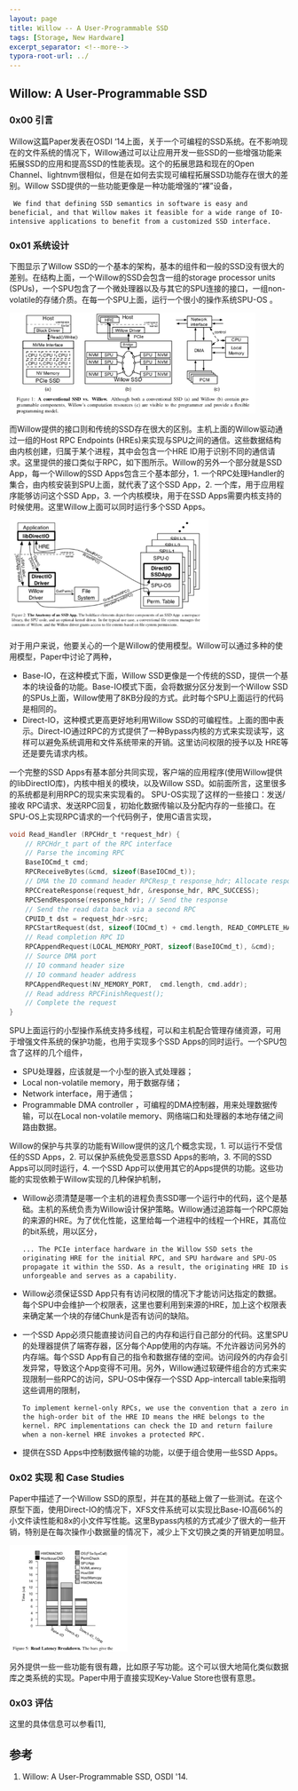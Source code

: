 ```yaml
---
layout: page
title: Willow -- A User-Programmable SSD
tags: [Storage, New Hardware]
excerpt_separator: <!--more-->
typora-root-url: ../
---
```


## Willow: A User-Programmable SSD

### 0x00 引言

  Willow这篇Paper发表在OSDI ‘14上面，关于一个可编程的SSD系统。在不影响现在的文件系统的情况下，Willow通过可以让应用开发一些SSD的一些增强功能来拓展SSD的应用和提高SSD的性能表现。这个的拓展思路和现在的Open Channel、lightnvm很相似，但是在如何去实现可编程拓展SSD功能存在很大的差别。Willow SSD提供的一些功能更像是一种功能增强的“裸”设备，

```
 We find that defining SSD semantics in software is easy and beneficial, and that Willow makes it feasible for a wide range of IO-intensive applications to benefit from a customized SSD interface.
```

### 0x01 系统设计

 下图显示了Willow SSD的一个基本的架构，基本的组件和一般的SSD没有很大的差别。在结构上面，一个Willow的SSD会包含一组的storage processor units (SPUs)，一个SPU包含了一个微处理器以及与其它的SPU连接的接口，一组non-volatile的存储介质。在每一个SPU上面，运行一个很小的操作系统SPU-OS 。

<img src="/assets/img/willow-arch.png" alt="willow-arch" style="zoom:67%;" />

 而Willow提供的接口则和传统的SSD存在很大的区别。主机上面的Willow驱动通过一组的Host RPC Endpoints (HREs)来实现与SPU之间的通信。这些数据结构由内核创建，归属于某个进程，其中会包含一个HRE ID用于识别不同的通信请求。这里提供的接口类似于RPC，如下图所示。Willow的另外一个部分就是SSD App，每一个Willow的SSD Apps包含三个基本部分，1.  一个RPC处理Handler的集合，由内核安装到SPU上面，就代表了这个SSD App，2. 一个库，用于应用程序能够访问这个SSD App，3. 一个内核模块，用于在SSD Apps需要内核支持的时候使用。这里Willow上面可以同时运行多个SSD Apps。

<img src="/assets/img/willow-anatomy.png" alt="willow-anatomy" style="zoom:67%;" />

 对于用户来说，他要关心的一个是Willow的使用模型。Willow可以通过多种的使用模型，Paper中讨论了两种，

* Base-IO，在这种模式下面，Willow SSD更像是一个传统的SSD，提供一个基本的块设备的功能。Base-IO模式下面，会将数据分区分发到一个Willow SSD的SPUs上面，Willow使用了8KB分段的方式。此时每个SPU上面运行的代码是相同的。
* Direct-IO，这种模式更高更好地利用Willow SSD的可编程性。上面的图中表示。Direct-IO通过RPC的方式提供了一种Bypass内核的方式来实现读写，这样可以避免系统调用和文件系统带来的开销。这里访问权限的授予以及 HRE等还是要先请求内核。

一个完整的SSD Apps有基本部分共同实现，客户端的应用程序(使用Willow提供的libDirectIO库)，内核中相关的模块，以及Willow SSD。如前面所言，这里很多的系统都是利用RPC的现实来实现看的。 SPU-OS实现了这样的一些接口：发送/接收 RPC请求、发送RPC回复，初始化数据传输以及分配内存的一些接口。在SPU-OS上实现RPC请求的一个代码例子，使用C语言实现，

```c
void Read_Handler (RPCHdr_t *request_hdr) { 
    // RPCHdr_t part of the RPC interface
    // Parse the incoming RPC
    BaseIOCmd_t cmd;
    RPCReceiveBytes(&cmd, sizeof(BaseIOCmd_t)); 
    // DMA the IO command header RPCResp_t response_hdr; Allocate response
    RPCCreateResponse(request_hdr, &response_hdr, RPC_SUCCESS);
    RPCSendResponse(response_hdr); // Send the response
    // Send the read data back via a second RPC
    CPUID_t dst = request_hdr->src;
    RPCStartRequest(dst, sizeof(IOCmd_t) + cmd.length, READ_COMPLETE_HANDLER); 
    // Read completion RPC ID
    RPCAppendRequest(LOCAL_MEMORY_PORT, sizeof(BaseIOCmd_t), &cmd);
    // Source DMA port
    // IO command header size
    // IO command header address
    RPCAppendRequest(NV_MEMORY_PORT,  cmd.length, cmd.addr); 
    // Read address RPCFinishRequest(); 
    // Complete the request
}
```

SPU上面运行的小型操作系统支持多线程，可以和主机配合管理存储资源，可用于增强文件系统的保护功能，也用于实现多个SSD Apps的同时运行。一个SPU包含了这样的几个组件，

* SPU处理器，应该就是一个小型的嵌入式处理器；
* Local non-volatile memory，用于数据存储；
* Network interface，用于通信；
* Programmable DMA controller ，可编程的DMA控制器，用来处理数据传输，可以在Local non-volatile memory、网络端口和处理器的本地存储之间路由数据。

Willow的保护与共享的功能有Willow提供的这几个概念实现，1. 可以运行不受信任的SSD Apps，2. 可以保护系统免受恶意SSD Apps的影响，3. 不同的SSD Apps可以同时运行，4. 一个SSD App可以使用其它的Apps提供的功能。这些功能的实现依赖于Willow实现的几种保护机制，

* Willow必须清楚是哪一个主机的进程负责SSD哪一个运行中的代码，这个是基础。主机的系统负责为Willow设计保护策略。Willow通过追踪每一个RPC原始的来源的HRE。为了优化性能，这里给每一个进程中的线程一个HRE，其高位的bit系统，用以区分，

  ```
  ... The PCIe interface hardware in the Willow SSD sets the originating HRE for the initial RPC, and SPU hardware and SPU-OS propagate it within the SSD. As a result, the originating HRE ID is unforgeable and serves as a capability.
  ```

* Willow必须保证SSD App只有有访问权限的情况下才能访问达指定的数据。每个SPU中会维护一个权限表，这里也要利用到来源的HRE，加上这个权限表来确定某一个块的存储Chunk是否有访问的缺陷。

* 一个SSD App必须只能直接访问自己的内存和运行自己部分的代码。这里SPU的处理器提供了端寄存器，区分每个App使用的内存端。不允许器访问另外的内存端。每个SSD App有自己的指令和数据存储的空间。访问段外的内存会引发异常，导致这个App变得不可用。另外，Willow通过软硬件组合的方式来实现限制一些RPC的访问，SPU-OS中保存一个SSD App-intercall table来指明这些调用的限制，

  ```
  To implement kernel-only RPCs, we use the convention that a zero in the high-order bit of the HRE ID means the HRE belongs to the kernel. RPC implementations can check the ID and return failure when a non-kernel HRE invokes a protected RPC.
  ```

* 提供在SSD Apps中控制数据传输的功能，以便于组合使用一些SSD Apps。

### 0x02 实现 和 Case Studies

 Paper中描述了一个Willow SSD的原型，并在其的基础上做了一些测试。在这个原型下面，使用Direct-IO的情况下，XFS文件系统可以实现比Base-IO高66%的小文件读性能和8x的小文件写性能。这里Bypass内核的方式减少了很大的一些开销，特别是在每次操作小数据量的情况下，减少上下文切换之类的开销更加明显。

<img src="/assets/img/willow-read-perf.png" alt="willow-read-perf" style="zoom:67%;" />

 另外提供一些一些功能有很有趣，比如原子写功能。这个可以很大地简化类似数据库之类系统的实现。Paper中用于直接实现Key-Value Store也很有意思。

### 0x03 评估

  这里的具体信息可以参看[1],

## 参考

1. Willow: A User-Programmable SSD, OSDI '14.